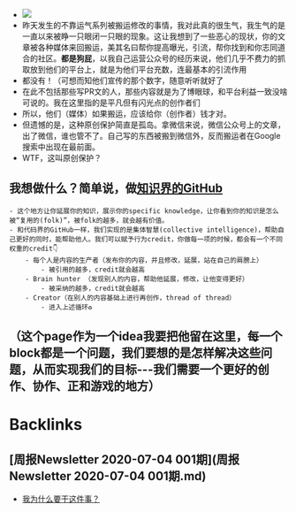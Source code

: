- ![](https://firebasestorage.googleapis.com/v0/b/firescript-577a2.appspot.com/o/imgs%2Fapp%2Fvictor-wu%2F_3Xsw6CwMU.png?alt=media&token=ff05b28e-7ce8-47e9-96ae-43078f6de785)
- 昨天发生的不靠运气系列被搬运修改的事情，我对此真的很生气，我生气的是一直以来被睁一只眼闭一只眼的现象。这让我想到了一些恶心的现状，你的文章被各种媒体来回搬运，美其名曰帮你提高曝光，引流，帮你找到和你志同道合的社区。**都是狗屁**，以我自己运营公众号的经历来说，他们几乎不费力的抓取放到他们的平台上，就是为他们平台充数，连最基本的引流作用
- 都没有！（可想而知他们宣传的那个数字，随意听听就好了
- 在此不包括那些写PR文的人，那些内容就是为了博眼球，和平台利益一致没啥可说的。我在这里指的是平凡但有闪光点的创作者们
- 所以，他们（媒体）如果搬运，应该给你（创作者）钱才对。
- 但遗憾的是，这种原创保护简直是孤岛。拿微信来说，微信公众号上的文章，出了微信，谁也管不了。自己写的东西被搬到微信外，反而搬运者在Google 搜索中出现在最前面。
- WTF，这叫原创保护？

## 我想做什么？简单说，做[知识界的GitHub](知识界的GitHub.md)
    - 这个地方让你延展你的知识，展示你的specific knowledge，让你看到你的知识是怎么被“复用的(folk)”，被folk的越多，就会越有价值。
    - 和代码界的GitHub一样，我们实现的是集体智慧(collective intelligence)，帮助自己更好的同时，能帮助他人。我们可以赋予行为credit，你做每一项的时候，都会有一个不同权重的credit👇
        - 每个人是内容的生产者（发布你的内容，并且修改，延展，站在自己的肩膀上）
            - 被引用的越多，credit就会越高
        - Brain hunter （发现别人的内容，帮助他延展，修改，让他变得更好）
            - 被采纳的越多，credit就会越高
        - Creator（在别人的内容基础上进行再创作，thread of thread）
            - 进入上述循环♻
    
## （️这个page作为一个idea我要把他留在这里，每一个block都是一个问题，我们要想的是怎样解决这些问题，从而实现我们的目标---我们需要一个更好的创作、协作、正和游戏的地方）

# Backlinks
## [周报Newsletter 2020-07-04 001期](周报Newsletter 2020-07-04 001期.md)
- [我为什么要干这件事？](我为什么要干这件事？.md)

